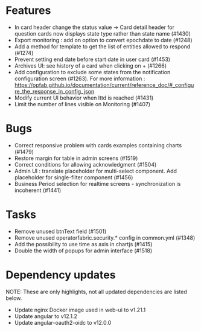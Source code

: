 <!-- Copyright (c) 2018-2021 RTE (http://www.rte-france.com)
 See AUTHORS.txt
 This document is subject to the terms of the Creative Commons Attribution 4.0 International license.
 If a copy of the license was not distributed with this
 file, You can obtain one at https://creativecommons.org/licenses/by/4.0/.
 SPDX-License-Identifier: CC-BY-4.0 -->

# Features

* In card header change the status value -> Card detail header for question cards now displays state type rather than state name (#1430)
* Export monitoring : add on option to convert epochdate to date (#1248)
* Add a method for template to get the list of entities allowed to respond (#1274)
* Prevent setting end date before start date in user card (#1453)
* Archives UI: see history of a card when clicking on + (#1266)
* Add configuration to exclude some states from the notification configuration screen (#1263). For more information : https://opfab.github.io/documentation/current/reference_doc/#_configure_the_response_in_config_json
* Modify current UI behavior when lttd is reached (#1431)
* Limit the number of lines visible on Monitoring (#1407)

# Bugs

* Correct responsive problem with cards examples containing charts (#1479)
* Restore margin for table in admin screens (#1519)
* Correct conditions for allowing acknowledgment (#1504)
* Admin UI : translate placeholder for multi-select component. Add placeholder for single-filter component (#1456)
* Business Period selection for realtime screens - synchronization is incoherent (#1441)

# Tasks
* Remove unused btnText field (#1501)
* Remove unused operatorfabric.security.* config in common.yml (#1348)
* Add the possibility to use time as axis in chartjs (#1415)
* Double the width of popups for admin interface (#1518)

# Dependency updates

NOTE: These are only highlights, not all updated dependencies are listed below.

* Update nginx Docker image used in web-ui to v1.21.1
* Update angular to v12.1.2
* Update angular-oauth2-oidc to v12.0.0


